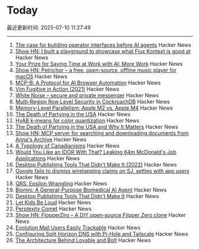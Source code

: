 # Today

最近更新时间: 2025-07-10 11:27:49

--- 
1. [The case for building operator interfaces before AI agents](https://www.henrypray.com/writings/the-only-saas-feature-you-should-be-building) Hacker News
2. [Show HN: I built a playground to showcase what Flux Kontext is good at](https://fluxkontextlab.com) Hacker News
3. [Your Prize for Saving Time at Work with AI: More Work](https://www.wsj.com/lifestyle/careers/ai-work-free-time-51c8c92a) Hacker News
4. [Show HN: Petrichor – a free, open-source, offline music player for macOS](https://github.com/kushalpandya/Petrichor) Hacker News
5. [MCP-B: A Protocol for AI Browser Automation](https://mcp-b.ai/) Hacker News
6. [Vim Fugitive in Action (2021)](https://dzx.fr/blog/introduction-to-vim-fugitive/) Hacker News
7. [White Noise – secure and private messenger](https://www.whitenoise.chat/) Hacker News
8. [Multi-Region Row Level Security in CockroachDB](https://www.cockroachlabs.com/blog/fine-grained-access-control-row-level-security/) Hacker News
9. [Memory-Level Parallelism: Apple M2 vs. Apple M4](https://lemire.me/blog/2025/07/09/memory-level-parallelism-apple-m2-vs-apple-m4/) Hacker News
10. [The Death of Partying in the USA](https://www.derekthompson.org/p/the-death-of-partying-in-the-usaand) Hacker News
11. [HyAB k-means for color quantization](https://30fps.net/pages/hyab-kmeans/) Hacker News
12. [The Death of Partying in the USA and Why It Matters](https://www.derekthompson.org/p/the-death-of-partying-in-the-usaand) Hacker News
13. [Show HN: MCP server for searching and downloading documents from Anna's Archive](https://github.com/iosifache/annas-mcp) Hacker News
14. [A Typology of Canadianisms](https://dchp.arts.ubc.ca/how-to-use) Hacker News
15. [Would You Like an IDOR With That? Leaking 64m McDonald's Job Applications](https://ian.sh/mcdonalds) Hacker News
16. [Desktop Publishing Tools That Didn't Make It (2022)](https://tedium.co/2022/10/12/forgotten-desktop-publishing-tools-history/) Hacker News
17. [Google fails to dismiss wiretapping claims on SJ, settles with app users](https://news.ycombinator.com/item?id=44513750) Hacker News
18. [QRS: Epsilon Wrangling](https://www.tbray.org/ongoing/When/202x/2025/07/07/Epsilon-Wrangling) Hacker News
19. [Biomni: A General-Purpose Biomedical AI Agent](https://github.com/snap-stanford/Biomni) Hacker News
20. [Desktop Publishing Tools That Didn't Make It](https://tedium.co/2022/10/12/forgotten-desktop-publishing-tools-history/) Hacker News
21. [Let Kids Be Loud](https://www.afterbabel.com/p/let-kids-be-loud) Hacker News
22. [Perplexity Comet](https://comet.perplexity.ai/?a=b) Hacker News
23. [Show HN: FlopperZiro – A DIY open-source Flipper Zero clone](https://github.com/lraton/FlopperZiro) Hacker News
24. [Evolution Mail Users Easily Trackable](https://www.grepular.com/Evolution_Mail_Users_Easily_Trackable) Hacker News
25. [Configuring Split Horizon DNS with Pi-Hole and Tailscale](https://www.bentasker.co.uk/posts/blog/general/configuring-pihole-to-serve-different-records-to-different-clients.html) Hacker News
26. [The Architecture Behind Lovable and Bolt](https://www.beam.cloud/blog/agentic-apps) Hacker News
